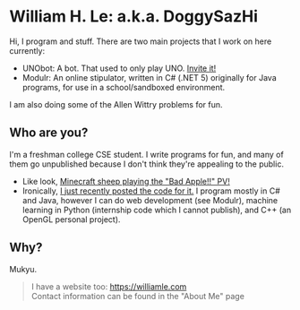 # William H. Le: a.k.a. DoggySazHi

Hi, I program and stuff. There are two main projects that I work on here currently:
- UNObot: A bot. That used to only play UNO. [Invite it!](https://invite-unobot.williamle.com)
- Modulr: An online stipulator, written in C# (.NET 5) originally for Java programs, for use in a school/sandboxed environment.

I am also doing some of the Allen Wittry problems for fun.

## Who are you?
I'm a freshman college CSE student. I write programs for fun, and many of them go unpublished because I don't think they're appealing to the public.
- Like look, [Minecraft sheep playing the "Bad Apple!!" PV!](https://williamle.com/staticstuff/Bad_Apple_Demo.mp4)
- Ironically, [I just recently posted the code for it.](https://github.com/DoggySazHi/RCONHelper)
I program mostly in C# and Java, however I can do web development (see Modulr), machine learning in Python (internship code which I cannot publish), and C++ (an OpenGL personal project).

## Why?
Mukyu.
> I have a website too: https://williamle.com  
> Contact information can be found in the "About Me" page
<!--
*i also like playing touhou*
neko miko reimu ai shiteru
neko miko reimu nani shiteru
neko miko reimu stop reading this
-->
